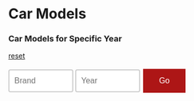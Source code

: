 # Car Models

<style>
input[type=text] {
  width: 130px;
  box-sizing: border-box;
  border: 2px solid #ccc;
  border-radius: 4px;
  font-size: 16px;
  background-color: white;
  background-position: 10px 10px; 
  background-repeat: no-repeat;
  padding: 12px 20px 12px 10px;
  transition: width 0.4s ease-in-out;
}

input[type=text]:focus {
  width: 50%;
}
.button {
  background-color: #AD1616;
  border: none;
  color: white;
  padding: 15px 32px;
  text-align: center;   
  text-decoration: none;
  display: inline-block;
  font-size: 16px;
  margin: 4px 2px;
  cursor: pointer;
}
</style>


<script>

let table = document.getElemenetById("idk");

function getYear(){
    let inputYear = document.getElementById("inputYear").value;
    return inputYear;
}
function getBrand(){
    let inputBrand = document.getElementById("inputBrand").value;
    return inputBrand;
}


function isLeapYear(brandparam, yearparam) {
    
    result = document.getElementById("isLeapYearResult");
    console.log(yearparam);
    console.log(brandparam);
    // Fetch data from API
    fetch('https://breadbops.gq/api/calendar/fetchCars/' + brandparam + "/" + yearparam)
    .then(response => response.json())
    .then(data => {

const table = document.getElementById('idk');
        while (table.rows.length > 1) {
          table.deleteRow(-1);
        }
        console.log(data);
        for (const car of data.Results) {
          const row = table.insertRow(-1);
          row.insertCell(-1).innerHTML = car.Make_ID;
          row.insertCell(-1).innerHTML = car.Model_ID;
          row.insertCell(-1).innerHTML = car.Make_Name;
          row.insertCell(-1).innerHTML = car.Model_Name;
        }

        result.innerHTML =  yearparam + brandparam + data.Results;

    })
    .catch(console.log("error"))
}




</script>
### Car Models for Specific Year
<a href="{{site.baseurl}}/models">reset</a>

<body> 

<input type="text" name="search" id="inputBrand" placeholder="Brand">
<input type="text" name="search" id="inputYear" placeholder="Year">
<button class="button" id= "button" onclick="isLeapYear(getBrand(), getYear())">Go</button>
<table id="idk"></table>

</body>

<!-- makes sure you can press enter to submit the form -->
<script>
  var input = document.getElementById("inputYear");
input.addEventListener("keypress", function(event) {
  if (event.key === "Enter") {
    event.preventDefault();
    document.getElementById("button").click();
  }
});
</script>